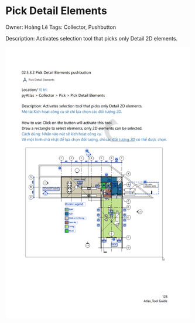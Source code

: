 # Pick Detail Elements

Owner: Hoàng Lê
Tags: Collector, Pushbutton

Description: Activates selection tool that picks only Detail 2D elements.

![Screenshot 2023-11-22 175239.png](Pick%20Detail%20Elements%2008e69447bb014a9fa8b4211b759a33c3/Screenshot_2023-11-22_175239.png)